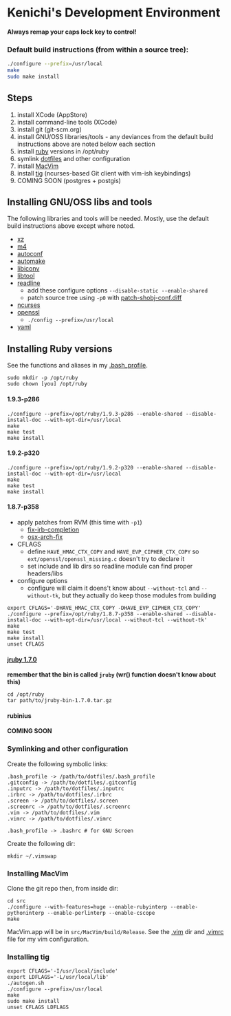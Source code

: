 # Kenichi's Development Environment

__Always remap your caps lock key to control!__

### Default build instructions (from within a source tree):

```bash
./configure --prefix=/usr/local
make
sudo make install
```

## Steps

1. install XCode (AppStore)
2. install command-line tools (XCode)
3. install git (git-scm.org)
4. install GNU/OSS libraries/tools - any deviances from the default build instructions above are noted below each section
5. install [ruby](http://ftp.ruby-lang.org/pub/ruby) versions in /opt/ruby
6. symlink [dotfiles](https://github.com/kenichi/dotfiles) and other configuration
7. install [MacVim](https://github.com/b4winckler/macvim)
8. install [tig](https://github.com/jonas/tig.git) (ncurses-based Git client with vim-ish keybindings)
9. COMING SOON (postgres + postgis)

## Installing GNU/OSS libs and tools

The following libraries and tools will be needed. Mostly, use the default build instructions above except where noted.

  * [xz](http://tukaani.org/xz/xz-5.0.4.tar.gz)
  * [m4](http://ftp.gnu.org/gnu/m4/m4-1.4.16.tar.xz)
  * [autoconf](http://ftp.gnu.org/gnu/autoconf/autoconf-2.69.tar.xz)
  * [automake](http://ftp.gnu.org/gnu/automake/automake-1.12.tar.xz)
  * [libiconv](http://ftp.gnu.org/pub/gnu/libiconv/libiconv-1.14.tar.gz)
  * [libtool](http://ftp.gnu.org/gnu/libtool/libtool-2.4.2.tar.xz)
  * [readline](ftp://ftp.cwru.edu/pub/bash/readline-6.2.tar.gz)
    * add these configure options `--disable-static --enable-shared`
    * patch source tree using `-p0` with [patch-shobj-conf.diff](https://raw.github.com/wayneeseguin/rvm/master/patches/readline-6.2/patch-shobj-conf.diff)
  * [ncurses](http://ftp.gnu.org/pub/gnu/ncurses/ncurses-5.9.tar.gz)
  * [openssl](http://www.openssl.org/source/openssl-1.0.1c.tar.gz)
    * `./config --prefix=/usr/local`
  * [yaml](http://pyyaml.org/download/libyaml/yaml-0.1.4.tar.gz)

## Installing Ruby versions

See the functions and aliases in my [.bash_profile](https://github.com/kenichi/dotfiles/blob/master/.bash_profile).

    sudo mkdir -p /opt/ruby
    sudo chown [you] /opt/ruby

#### 1.9.3-p286

    ./configure --prefix=/opt/ruby/1.9.3-p286 --enable-shared --disable-install-doc --with-opt-dir=/usr/local
    make
    make test
    make install

#### 1.9.2-p320

    ./configure --prefix=/opt/ruby/1.9.2-p320 --enable-shared --disable-install-doc --with-opt-dir=/usr/local
    make
    make test
    make install

#### 1.8.7-p358

* apply patches from RVM (this time with `-p1`)
  * [fix-irb-completion](https://github.com/wayneeseguin/rvm/raw/master/patches/ruby/1.8.7/fix-irb-completion.diff)
  * [osx-arch-fix](https://github.com/wayneeseguin/rvm/raw/master/patches/ruby/1.8.7/osx-arch-fix.patch)
* CFLAGS
  * define `HAVE_HMAC_CTX_COPY` and `HAVE_EVP_CIPHER_CTX_COPY` so `ext/openssl/openssl_missing.c` doesn't try to declare it
  * set include and lib dirs so readline module can find proper headers/libs
* configure options
  * configure will claim it doens't know about `--without-tcl` and `--without-tk`, but they actually do keep those modules from building 

```
export CFLAGS='-DHAVE_HMAC_CTX_COPY -DHAVE_EVP_CIPHER_CTX_COPY'
./configure --prefix=/opt/ruby/1.8.7-p358 --enable-shared --disable-install-doc --with-opt-dir=/usr/local --without-tcl --without-tk'
make
make test
make install
unset CFLAGS
```

#### [jruby 1.7.0](http://jruby.org.s3.amazonaws.com/downloads/1.7.0/jruby-bin-1.7.0.tar.gz)

__remember that the bin is called `jruby` (wr() function doesn't know about this)__

    cd /opt/ruby
    tar path/to/jruby-bin-1.7.0.tar.gz

#### rubinius

__COMING SOON__

### Symlinking and other configuration

Create the following symbolic links:

    .bash_profile -> /path/to/dotfiles/.bash_profile
    .gitconfig -> /path/to/dotfiles/.gitconfig
    .inputrc -> /path/to/dotfiles/.inputrc
    .irbrc -> /path/to/dotfiles/.irbrc
    .screen -> /path/to/dotfiles/.screen
    .screenrc -> /path/to/dotfiles/.screenrc
    .vim -> /path/to/dotfiles/.vim
    .vimrc -> /path/to/dotfiles/.vimrc

    .bash_profile -> .bashrc # for GNU Screen

Create the following dir:

    mkdir ~/.vimswap

### Installing MacVim

Clone the git repo then, from inside dir:

    cd src
    ./configure --with-features=huge --enable-rubyinterp --enable-pythoninterp --enable-perlinterp --enable-cscope
    make

MacVim.app will be in `src/MacVim/build/Release`. See the [.vim](https://github.com/kenichi/dotfiles/tree/master/.vim) dir and [.vimrc](https://github.com/kenichi/dotfiles/tree/master/.vimrc) file for my vim configuration.

### Installing tig

    export CFLAGS='-I/usr/local/include'
    export LDFLAGS='-L/usr/local/lib'
    ./autogen.sh
    ./configure --prefix=/usr/local
    make
    sudo make install
    unset CFLAGS LDFLAGS
